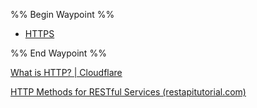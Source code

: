 %% Begin Waypoint %%
- [HTTPS](./HTTPS.md)

%% End Waypoint %%

[What is HTTP? | Cloudflare](https://www.cloudflare.com/learning/ddos/glossary/hypertext-transfer-protocol-http/)

[HTTP Methods for RESTful Services (restapitutorial.com)](https://www.restapitutorial.com/lessons/httpmethods.html)

